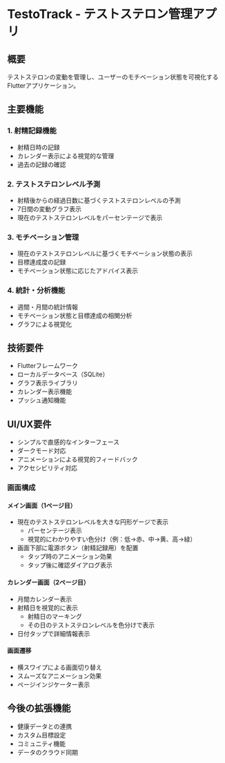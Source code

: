 # TestoTrack - テストステロン管理アプリ

## 概要
テストステロンの変動を管理し、ユーザーのモチベーション状態を可視化するFlutterアプリケーション。

## 主要機能

### 1. 射精記録機能
- 射精日時の記録
- カレンダー表示による視覚的な管理
- 過去の記録の確認

### 2. テストステロンレベル予測
- 射精後からの経過日数に基づくテストステロンレベルの予測
- 7日間の変動グラフ表示
- 現在のテストステロンレベルをパーセンテージで表示

### 3. モチベーション管理
- 現在のテストステロンレベルに基づくモチベーション状態の表示
- 目標達成度の記録
- モチベーション状態に応じたアドバイス表示

### 4. 統計・分析機能
- 週間・月間の統計情報
- モチベーション状態と目標達成の相関分析
- グラフによる視覚化

## 技術要件
- Flutterフレームワーク
- ローカルデータベース（SQLite）
- グラフ表示ライブラリ
- カレンダー表示機能
- プッシュ通知機能

## UI/UX要件
- シンプルで直感的なインターフェース
- ダークモード対応
- アニメーションによる視覚的フィードバック
- アクセシビリティ対応

### 画面構成
#### メイン画面（1ページ目）
- 現在のテストステロンレベルを大きな円形ゲージで表示
  - パーセンテージ表示
  - 視覚的にわかりやすい色分け（例：低→赤、中→黄、高→緑）
- 画面下部に電源ボタン（射精記録用）を配置
  - タップ時のアニメーション効果
  - タップ後に確認ダイアログ表示

#### カレンダー画面（2ページ目）
- 月間カレンダー表示
- 射精日を視覚的に表示
  - 射精日のマーキング
  - その日のテストステロンレベルを色分けで表示
- 日付タップで詳細情報表示

#### 画面遷移
- 横スワイプによる画面切り替え
- スムーズなアニメーション効果
- ページインジケーター表示

## 今後の拡張機能
- 健康データとの連携
- カスタム目標設定
- コミュニティ機能
- データのクラウド同期 